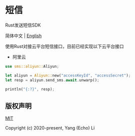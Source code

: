 # 短信

Rust发送短信SDK

简体中文 | [English](./README.md)

使用Rust对接云平台短信接口，目前已经实现以下云平台接口

* 阿里云

```rust
use sms::aliyun::Aliyun;

let aliyun = Aliyun::new("accessKeyId", "accessSecret");
let resp = aliyun.send_sms.await.unwarp();

println("{:?}", resp);
```

## 版权声明

[MIT](https://opensource.org/licenses/MIT)

Copyright (c) 2020-present, Yang (Echo) Li
